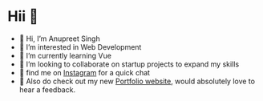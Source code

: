 # Hii 🍇
- 👋 Hi, I’m Anupreet Singh
- 👀 I’m interested in Web Development
- 🌱 I’m currently learning Vue
- 💞️ I’m looking to collaborate on startup projects to expand my skills
- 📸 find me on [Instagram](https://www.instagram.com/real.anupreet/) for a quick chat
- 🥳 Also do check out my new [Portfolio website](https://realanupreet.github.io/), would absolutely love to hear a feedback. 
<!---
realanupreet/realanupreet is a ✨ special ✨ repository because its `README.md` (this file) appears on your GitHub profile.
You can click the Preview link to take a look at your changes.
--->
